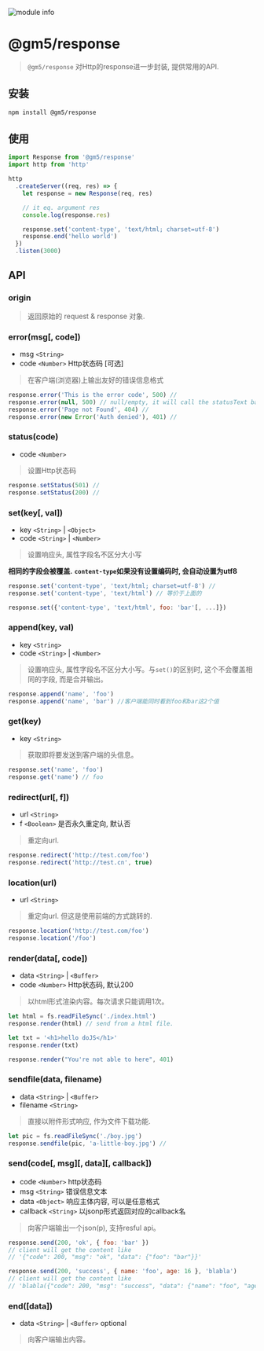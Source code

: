 ![module info](https://nodei.co/npm/@gm5/response.png?downloads=true&downloadRank=true&stars=true)

# @gm5/response

> `@gm5/response` 对Http的response进一步封装, 提供常用的API.

## 安装

```bash
npm install @gm5/response
```

## 使用

```javascript
import Response from '@gm5/response'
import http from 'http'

http
  .createServer((req, res) => {
    let response = new Response(req, res)

    // it eq. argument res
    console.log(response.res)

    response.set('content-type', 'text/html; charset=utf-8')
    response.end('hello world')
  })
  .listen(3000)
```

## API


### origin
> 返回原始的 request & response 对象.



### error(msg[, code])

* msg `<String>`
* code `<Number>` Http状态码 [可选]

> 在客户端(浏览器)上输出友好的错误信息格式

```javascript
response.error('This is the error code', 500) //
response.error(null, 500) // null/empty, it will call the statusText back
response.error('Page not Found', 404) //
response.error(new Error('Auth denied'), 401) //
```

### status(code)

* code `<Number>`

> 设置Http状态码

```javascript
response.setStatus(501) //
response.setStatus(200) //
```

### set(key[, val])

* key `<String>` | `<Object>`
* code `<String>` | `<Number>`

> 设置响应头, 属性字段名不区分大小写

**相同的字段会被覆盖.**
**`content-type`如果没有设置编码时, 会自动设置为utf8**

```javascript
response.set('content-type', 'text/html; charset=utf-8') //
response.set('content-type', 'text/html') // 等价于上面的

response.set({'content-type', 'text/html', foo: 'bar'[, ...]})
```

### append(key, val)

* key `<String>`
* code `<String>` | `<Number>`

> 设置响应头, 属性字段名不区分大小写。与`set()`的区别时, 这个不会覆盖相同的字段, 而是合并输出。

```javascript
response.append('name', 'foo')
response.append('name', 'bar') //客户端能同时看到foo和bar这2个值
```

### get(key)

* key `<String>`

> 获取即将要发送到客户端的头信息。

```javascript
response.set('name', 'foo')
response.get('name') // foo
```


### redirect(url[, f])

* url `<String>`
* f `<Boolean>` 是否永久重定向, 默认否

> 重定向url. 

```javascript
response.redirect('http://test.com/foo')
response.redirect('http://test.cn', true)
```

### location(url)

* url `<String>`

> 重定向url. 但这是使用前端的方式跳转的.

```javascript
response.location('http://test.com/foo')
response.location('/foo')
```

### render(data[, code])

* data `<String>` | `<Buffer>`
* code `<Number>` Http状态码, 默认200

> 以html形式渲染内容。每次请求只能调用1次。


```javascript
let html = fs.readFileSync('./index.html')
response.render(html) // send from a html file.

let txt = '<h1>hello doJS</h1>'
response.render(txt)

response.render("You're not able to here", 401) 
```

### sendfile(data, filename)

* data `<String>` | `<Buffer>`
* filename `<String>`

> 直接以附件形式响应, 作为文件下载功能.

```javascript
let pic = fs.readFileSync('./boy.jpg')
response.sendfile(pic, 'a-little-boy.jpg') //
```



### send(code[, msg][, data][, callback])

* code `<Number>`  http状态码
* msg `<String>` 错误信息文本
* data `<Object>` 响应主体内容, 可以是任意格式
* callback `<String>` 以jsonp形式返回对应的callback名

> 向客户端输出一个json(p), 支持resful api。


```javascript
response.send(200, 'ok', { foo: 'bar' })
// client will get the content like
// '{"code": 200, "msg": "ok", "data": {"foo": "bar"}}'

response.send(200, 'success', { name: 'foo', age: 16 }, 'blabla')
// client will get the content like
// 'blabla({"code": 200, "msg": "success", "data": {"name": "foo", "age": 16}})'
```

### end([data])

* data `<String>` | `<Buffer>` optional

> 向客户端输出内容。
